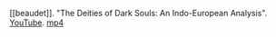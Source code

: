 [[beaudet]]. "The Deities of Dark Souls: An Indo-European Analysis". [YouTube](https://youtu.be/AEh0AHYAzZU). [mp4](gaisowiros2019-01-26.mp4)